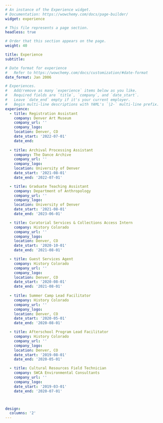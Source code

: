```yaml
---
# An instance of the Experience widget.
# Documentation: https://wowchemy.com/docs/page-builder/
widget: experience

# This file represents a page section.
headless: true

# Order that this section appears on the page.
weight: 40

title: Experience
subtitle:

# Date format for experience
#   Refer to https://wowchemy.com/docs/customization/#date-format
date_format: Jan 2006

# Experiences.
#   Add/remove as many `experience` items below as you like.
#   Required fields are `title`, `company`, and `date_start`.
#   Leave `date_end` empty if it's your current employer.
#   Begin multi-line descriptions with YAML's `|2-` multi-line prefix.
experience:
  - title: Registration Assistant
    company: Denver Art Museum
    company_url: ''
    company_logo: 
    location: Denver, CO
    date_start: '2022-07-01'
    date_end: 
  
  - title: Archival Processing Assistant
    company: The Dance Archive
    company_url: ''
    company_logo: 
    location: University of Denver
    date_start: '2021-08-01'
    date_end: '2022-07-01'

  - title: Graduate Teaching Assistant
    company: Department of Anthropology 
    company_url: ''
    company_logo: 
    location: University of Denver
    date_start: '2021-08-01'
    date_end: '2023-06-01'

  - title: Curatorial Services & Collections Access Intern
    company: History Colorado 
    company_url: ''
    company_logo: 
    location: Denver, CO
    date_start: '2020-10-01'
    date_end: '2021-08-01'

  - title: Guest Services Agent
    company: History Colorado 
    company_url: ''
    company_logo: 
    location: Denver, CO
    date_start: '2020-08-01'
    date_end: '2021-08-01'
  
  - title: Summer Camp Lead Facilitator
    company: History Colorado 
    company_url: ''
    company_logo: 
    location: Denver, CO
    date_start: '2020-05-01'
    date_end: '2020-08-01'

  - title: Afterschool Program Lead Facilitator
    company: History Colorado 
    company_url: ''
    company_logo: 
    location: Denver, CO
    date_start: '2019-08-01'
    date_end: '2020-05-01'

  - title: Cultural Resources Field Technician
    company: SWCA Environmental Consultants 
    company_url: ''
    company_logo: 
    date_start: '2019-03-01'
    date_end: '2020-07-01'



design:
  columns: '2'
---
```

